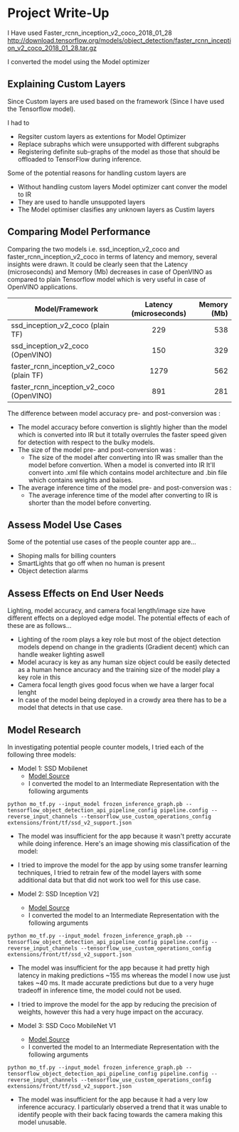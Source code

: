 # Project Write-Up


I Have used Faster_rcnn_inception_v2_coco_2018_01_28
http://download.tensorflow.org/models/object_detection/faster_rcnn_inception_v2_coco_2018_01_28.tar.gz

I converted the model using the Model optimizer
## Explaining Custom Layers

Since Custom layers are used based on the framework (Since I have used the Tensorflow model). 

I had to 
* Regsiter custom layers as extentions for Model Optimizer 
* Replace subraphs which were unsupported with different subgraphs
* Registering definite sub-graphs of the model as those that should be offloaded to TensorFlow during inference.


Some of the potential reasons for handling custom layers are 

* Without handling custom layers Model optimizer cant conver the model to IR
* They are used to handle unsuppoted layers
* The Model optimiser clasifies any unknown layers as Custim layers

## Comparing Model Performance

Comparing the two models i.e. ssd_inception_v2_coco and faster_rcnn_inception_v2_coco in terms of latency and memory, several insights were drawn. It could be clearly seen that the Latency (microseconds) and Memory (Mb) decreases in case of OpenVINO as compared to plain Tensorflow model which is very useful in case of OpenVINO applications.

| Model/Framework                             | Latency (microseconds)            | Memory (Mb) |
| -----------------------------------         |:---------------------------------:| -------:|
| ssd_inception_v2_coco (plain TF)            | 229                               | 538    |
| ssd_inception_v2_coco (OpenVINO)            | 150                               | 329    |
| faster_rcnn_inception_v2_coco (plain TF)    | 1279                              | 562    |
| faster_rcnn_inception_v2_coco (OpenVINO)    | 891                              | 281    |


The difference between model accuracy pre- and post-conversion was :
* The model accuracy before convertion is slightly higher than the model which is converted into IR but it totally overrules the faster speed given for detection with respect to the bulky models.
* The size of the model pre- and post-conversion was :
  * The size of the model after converting into IR was smaller than the model before convertion.
When a model is converted into IR It'll convert into .xml file which contains model architecture and .bin file which contains weights and baises.
* The average inference time of the model pre- and post-conversion was :
  * The average inference time of the model after converting to IR is shorter than the model before converting.


## Assess Model Use Cases

Some of the potential use cases of the people counter app are...

* Shoping malls for billing counters
* SmartLights that go off when no human is present
* Object detection alarms

## Assess Effects on End User Needs

Lighting, model accuracy, and camera focal length/image size have different effects on a
deployed edge model. The potential effects of each of these are as follows...

* Lighting of the room plays a key role but most of the object detection models depend on change in the gradients (Gradient decent) which can handle weaker lighting aswell
* Model acuracy is key as any human size object could be easily detected as a human hence ancuracy and the training size of the model play a key role in this
* Camera focal length gives good focus when we have a larger focal lenght
* In case of the model being deployed in a crowdy area there has to be a model that detects in that use case.

## Model Research

In investigating potential people counter models, I tried each of the following three models:

- Model 1: SSD Mobilenet
  - [Model Source](https://github.com/tensorflow/models/blob/master/research/object_detection/g3doc/detection_model_zoo.md)
  - I converted the model to an Intermediate Representation with the following arguments
  
```
python mo_tf.py --input_model frozen_inference_graph.pb --tensorflow_object_detection_api_pipeline_config pipeline.config --reverse_input_channels --tensorflow_use_custom_operations_config extensions/front/tf/ssd_v2_support.json
```

  - The model was insufficient for the app because it wasn't pretty accurate while doing inference. Here's an image showing mis classification of the model:


  - I tried to improve the model for the app by using some transfer learning techniques, I tried to retrain few of the model layers with some additional data but that did not work too well for this use case.
  
- Model 2: SSD Inception V2]
  - [Model Source](http://download.tensorflow.org/models/object_detection/ssd_inception_v2_coco_2018_01_28.tar.gz)
  - I converted the model to an Intermediate Representation with the following arguments
  
```
python mo_tf.py --input_model frozen_inference_graph.pb --tensorflow_object_detection_api_pipeline_config pipeline.config --reverse_input_channels --tensorflow_use_custom_operations_config extensions/front/tf/ssd_v2_support.json
```
  
  - The model was insufficient for the app because it had pretty high latency in making predictions ~155 ms whereas the model I now use just takes ~40 ms. It made accurate predictions but due to a very huge tradeoff in inference time, the model could not be used.
  - I tried to improve the model for the app by reducing the precision of weights, however this had a very huge impact on the accuracy.

- Model 3: SSD Coco MobileNet V1
  - [Model Source](http://download.tensorflow.org/models/object_detection/ssd_inception_v2_coco_2018_01_28.tar.gz)
  - I converted the model to an Intermediate Representation with the following arguments

```
python mo_tf.py --input_model frozen_inference_graph.pb --tensorflow_object_detection_api_pipeline_config pipeline.config --reverse_input_channels --tensorflow_use_custom_operations_config extensions/front/tf/ssd_v2_support.json
```

  - The model was insufficient for the app because it had a very low inference accuracy. I particularly observed a trend that it was unable to identify people with their back facing towards the camera making this model unusable.

